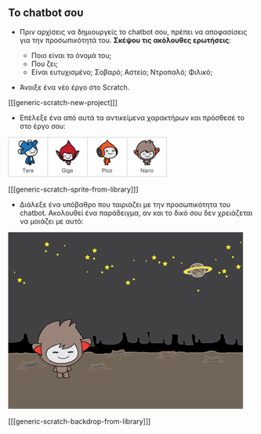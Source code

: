 ## Το chatbot σου

+ Πριν αρχίσεις να δημιουργείς το chatbot σου, πρέπει να αποφασίσεις για την προσωπικότητά του. **Σκέψου τις ακόλουθες ερωτήσεις**:
    
    + Ποιο είναι το όνομά του;
    + Που ζει;
    + Είναι ευτυχισμένο; Σοβαρό; Αστείο; Ντροπαλό; Φιλικό;

+ Άνοιξε ένα νέο έργο στο Scratch.

[[[generic-scratch-new-project]]]

+ Επέλεξε ένα από αυτά τα αντικείμενα χαρακτήρων και πρόσθεσέ το στο έργο σου:

![Διάλεξε ένα χαρακτήρα](images/chatbot-characters.png)

[[[generic-scratch-sprite-from-library]]]

+ Διάλεξε ένα υπόβαθρο που ταιριάζει με την προσωπικότητα του chatbot. Ακολουθεί ένα παράδειγμα, αν και το δικό σου δεν χρειάζεται να μοιάζει με αυτό:

![Διάλεξε ένα υπόβαθρο](images/chatbot-backdrop.png)

[[[generic-scratch-backdrop-from-library]]]